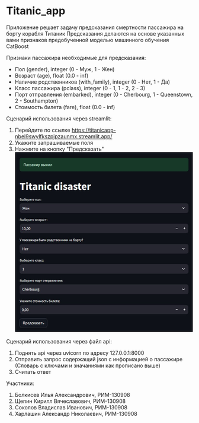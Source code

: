 # Titanic_app
Приложение решает задачу предсказания смертности пассажира на борту корабля Титаник
Предсказания делаются на основе указанных вами признаков предобученной моделью машинного обучения CatBoost

Признаки пассажира необходимые для предсказания:
- Пол (gender), integer (0 - Муж, 1 - Жен)
- Возраст (age), float (0.0 - inf)
- Наличие родственников (with_family), integer (0 - Нет, 1 - Да)
- Класс пассажира (pclass), integer (0 - 1, 1 - 2, 2 - 3)
- Порт отправления (embarked), integer (0 - Cherbourg, 1 - Queenstown, 2 - Southampton)
- Стоимость билета (fare), float (0.0 - inf)

Сценарий использования через streamlit:
1. Перейдите по ссылке https://titanicapp-nbei9swylfkszpjpzaunmx.streamlit.app/
2. Укажите запрашиваемые поля
3. Нажмите на кнопку "Предсказать"
![plot](./imgs/demo.jpg)

Сценарий использования через файл api:
1. Поднять api через uvicorn по адресу 127.0.0.1:8000
2. Отправить запрос содержащий json с информацией о пассажире (Словарь с ключами и значаниями как прописано выше)
3. Считать ответ

Участники:
1. Болкисев Илья Александрович, РИМ-130908
2. Щепин Кирилл Вячеславович, РИМ-130908
3. Соколов Владислав Иванович, РИМ-130908
4. Харлашин Александр Николаевич, РИМ-130908
